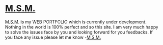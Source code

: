 # [M.S.M.](https://shyam16102001.github.io)
[M.S.M.](https://shyam16102001.github.io) is my WEB PORTFOLIO which is currently under development.<br>
Nothing in the world is 100% perfect and so this site. I am very much happy to solve the issues face by you and looking forward for you feedbacks.
If you face any issue please let me know
-[M.S.M.](https://shyam16102001.github.io)
